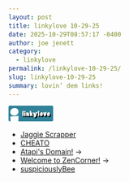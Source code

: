 ```yaml
---
layout: post
title: 𝚕𝚒𝚗𝚔𝚢𝚕𝚘𝚟𝚎 𝟷𝟶-𝟸𝟿-𝟸𝟻
date: 2025-10-29T08:57:17 -0400
author: joe jenett
category:
  - linkylove
permalink: /linkylove-10-29-25/
slug: linkylove-10-29-25
summary: lovin’ dem links!
---
```

<span  class="iwt ll36">
<a title="i.webthings linkylove" href="/categories/#linkylove"><img src="/images/linkylove.png" alt="" width="88"></a>
</span>
<ul class="linkylove">
	<li><a href="https://jaggiescrapper.neocities.org/">Jaggie Scrapper</a></li>
	<li><a title="zachary" href="https://cheato.neocities.org/">CHEATO</a></li>
	<li><a title="Atapi/Sterophonick" href="https://atapi.space/">Atapi's Domain!</a> <span title="led to link shown below">&#8594;</span></li>
	<li><a title="Zenith" href="https://zencorner.xyz/">Welcome to ZenCorner!</a> <span title="led to link shown below">&#8594;</span></li>
	<li><a title="Bee" href="https://bee.movie/">suspiciouslyBee</a></li>
</ul>

<a href="https://brid.gy/publish/mastodon"></a>